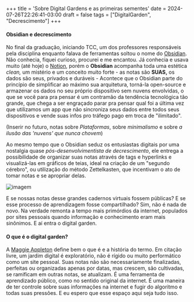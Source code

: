 +++
title = 'Sobre Digital Gardens e as primeiras sementes'
date = 2024-07-26T22:26:41-03:00
draft = false
tags = ["DigitalGarden", "Decrescimento"]
+++
#### Obsidian e decrescimento
No final da graduação, iniciando TCC, um dos professores responsáveis pela disciplina enquanto falava de ferramentas soltou o nome do [Obsidian](https://obsidian.md/). Não conhecia, fiquei curioso, procurei e me encantou. Já conhecia e usava muito (até hoje) o [Notion](https://www.notion.so/), porém o **Obsidian** acompanha toda uma estética _clean,_ um mistério e um conceito muito forte - as notas são **SUAS,** os dados são seus, privados e duráveis - Acontece que o Obsidian parte do princípio de simplificar ao máximo sua arquitetura, torná-la open-source e armazenar os dados no seu próprio dispositivo sem nuvens envolvidas, o que se você para pra pensar é um contramão da tendência tecnológica tão grande, que chega a ser engraçado parar pra pensar qual foi a última vez que utilizamos um app que não sincroniza seus dados entre todos seus dispositivos e vende suas infos pro tráfego pago em troca de "ilimitado".

(Inserir no futuro, notas sobre *Plataformas*, sobre *minimalismo* e sobre *a ilusão das 'nuvens' que nunca chovem*)

Ao mesmo tempo que o Obsidian seduz os entusiastas digitais por uma nostalgia quase *pós-desenvolvimentista de decrescimento*, ele entrega a possibilidade de organizar suas notas através de tags e hyperlinks e visualizá-las em gráficos de teias, ideal na criação de um "segundo cérebro", ou utilização do método Zettelkasten, que incentivam o ato de tomar notas e se apropriar delas.

![imagem](/imagesposts/ObsidianExemplo.jpg)

E se nossas notas desse grandes cadernos virtuais fossem públicas? E se esse processo de aprendizagem fosse compartilhado? Sim, não é nada de novo. Na verdade remonta a tempo mais primórdios da internet, populados por sites pessoais quando informação e conhecimento eram mais sinônimos. E aí entra o digital garden.

#### O que é o digital garden?
A [Maggie Appleton](https://maggieappleton.com/garden-history) define bem o que é e a história do termo. Em citação livre, um jardim digital é exploratório, não é rígido ou muito performático como um site pessoal. Suas notas não são necessariamente finalizadas, perfeitas ou organizadas apenas por datas, mas crescem, são cultivadas, se ramificam em outras notas, se atualizam. É uma ferramenta de aprendizado público, como no sentido original da internet. É uma maneira de ter controle sobre suas informações na internet e fugir do algoritmo e todas suas pressões. E eu espero que esse espaço aqui seja tudo isso.